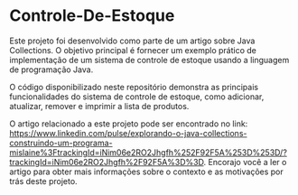 # Controle-De-Estoque

Este projeto foi desenvolvido como parte de um artigo sobre Java Collections. O objetivo principal é fornecer um exemplo prático de implementação de um sistema de controle de estoque usando a linguagem de programação Java.


O código disponibilizado neste repositório demonstra as principais funcionalidades do sistema de controle de estoque, como adicionar, atualizar, remover e imprimir a lista de produtos. 


O artigo relacionado a este projeto pode ser encontrado no link: https://www.linkedin.com/pulse/explorando-o-java-collections-construindo-um-programa-mislaine%3FtrackingId=iNim06e2RO2Jhgfh%252F92F5A%253D%253D/?trackingId=iNim06e2RO2Jhgfh%2F92F5A%3D%3D. Encorajo você a ler o artigo para obter mais informações sobre o contexto e as motivações por trás deste projeto.

  
